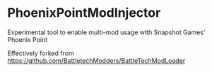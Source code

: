 # PhoenixPointModInjector
Experimental tool to enable multi-mod usage with Snapshot Games' Phoenix Point


Effectively forked from https://github.com/BattletechModders/BattleTechModLoader
